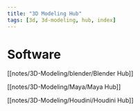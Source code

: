 ```yaml
---
title: "3D Modeling Hub"
tags: [3d, 3d-modeling, hub, index]
---
```


# Software

[[notes/3D-Modeling/blender/Blender Hub]]

[[notes/3D-Modeling/Maya/Maya Hub]]

[[notes/3D-Modeling/Houdini/Houdini Hub]]

